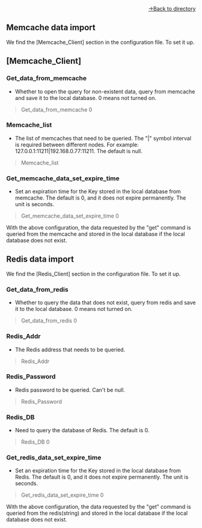 [<p align="right">->Back to directory</p>](0.directory.md)  

## Memcache data import
We find the [Memcache_Client] section in the configuration file. To set it up.  

## [Memcache_Client]
### Get_data_from_memcache
* Whether to open the query for non-existent data, query from memcache and save it to the local database. 0 means not turned on.
>Get_data_from_memcache 0

### Memcache_list
* The list of memcaches that need to be queried. The "|" symbol interval is required between different nodes. For example: 127.0.0.1:11211|192.168.0.77:11211. The default is null.
>Memcache_list 

### Get_memcache_data_set_expire_time
* Set an expiration time for the Key stored in the local database from memcache. The default is 0, and it does not expire permanently. The unit is seconds.
>Get_memcache_data_set_expire_time 0

With the above configuration, the data requested by the "get" command is queried from the memcache and stored in the local database if the local database does not exist.

## Redis data import
We find the [Redis_Client] section in the configuration file. To set it up.  

### Get_data_from_redis
* Whether to query the data that does not exist, query from redis and save it to the local database. 0 means not turned on.
>Get_data_from_redis 0

### Redis_Addr
* The Redis address that needs to be queried.  
>Redis_Addr 

### Redis_Password
* Redis password to be queried. Can't be null.  
>Redis_Password 

### Redis_DB
* Need to query the database of Redis. The default is 0.  
>Redis_DB 0

### Get_redis_data_set_expire_time
* Set an expiration time for the Key stored in the local database from Redis. The default is 0, and it does not expire permanently. The unit is seconds.
>Get_redis_data_set_expire_time 0

With the above configuration, the data requested by the "get" command is queried from the redis(string) and stored in the local database if the local database does not exist.